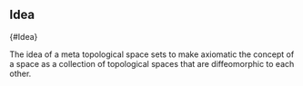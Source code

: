 ## Idea
 {#Idea}

The idea of a meta topological space sets to make axiomatic the concept of a space as a collection of topological spaces that are diffeomorphic to each other.